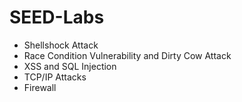 # SEED-Labs
* Shellshock Attack
* Race Condition Vulnerability and Dirty Cow Attack  
* XSS and SQL Injection
* TCP/IP Attacks
* Firewall
